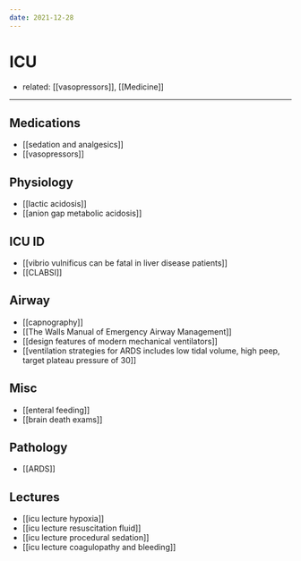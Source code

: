 ```yaml
---
date: 2021-12-28
---
```


# ICU

- related: [[vasopressors]], [[Medicine]]
---

## Medications

- [[sedation and analgesics]]
- [[vasopressors]]

## Physiology

- [[lactic acidosis]]
- [[anion gap metabolic acidosis]]

## ICU ID

- [[vibrio vulnificus can be fatal in liver disease patients]]
- [[CLABSI]]

## Airway

- [[capnography]]
- [[The Walls Manual of Emergency Airway Management]]
- [[design features of modern mechanical ventilators]]
- [[ventilation strategies for ARDS includes low tidal volume, high peep, target plateau pressure of 30]]

## Misc

- [[enteral feeding]]
- [[brain death exams]]

## Pathology

- [[ARDS]]

## Lectures

- [[icu lecture hypoxia]]
- [[icu lecture resuscitation fluid]]
- [[icu lecture procedural sedation]]
- [[icu lecture coagulopathy and bleeding]]
